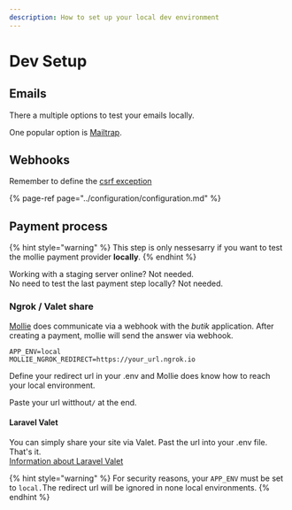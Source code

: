 ```yaml
---
description: How to set up your local dev environment
---
```


# Dev Setup

## Emails

There a multiple options to test your emails locally. 

One popular option is [Mailtrap](https://mailtrap.io/).

## Webhooks

Remember to define the [csrf exception](https://butik.dev/installation/untitled#allow-webhooks)

{% page-ref page="../configuration/configuration.md" %}

## Payment process

{% hint style="warning" %}
This step is only nessesarry if you want to test the mollie payment provider **locally**.
{% endhint %}

Working with a staging server online? Not needed.  
No need to test the last payment step locally? Not needed.

### Ngrok / Valet share

[Mollie](https://docs.mollie.com/guides/webhooks) does communicate via a webhook with the _butik_ application. After creating a payment, mollie will send the answer via webhook. 

```text
APP_ENV=local
MOLLIE_NGROK_REDIRECT=https://your_url.ngrok.io
```

Define your redirect url in your .env and Mollie does know how to reach your local environment. 

Paste your url witthout`/` at the end. 

#### Laravel Valet

You can simply share your site via Valet. Past the url into your .env file. That's it.   
[Information about Laravel Valet](https://laravel.com/docs/7.x/valet#sharing-sites)

{% hint style="warning" %}
For security reasons, your `APP_ENV` must be set to `local.`The redirect url will be ignored in none local environments. 
{% endhint %}

